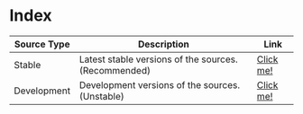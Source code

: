 # Index

| Source Type | Description |          Link |
| ---        |    ----   |         --- |
| Stable      | Latest stable versions of the sources. (Recommended)      | [Click me!](https://thenetsky.github.io/netskys-extensions/main/)    |
| Development   | Development versions of the sources. (Unstable)        |  [Click me!](https://thenetsky.github.io/netskys-extensions/dev/)    |
